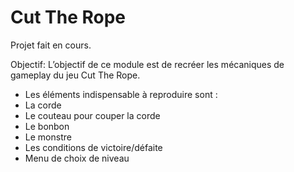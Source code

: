 # Cut The Rope
 
 Projet fait en cours. 
 
Objectif: 
L’objectif de ce module est de recréer les mécaniques de gameplay du jeu Cut The Rope. 

- Les éléments indispensable à reproduire sont :
- La corde
- Le couteau pour couper la corde
- Le bonbon
- Le monstre
- Les conditions de victoire/défaite
- Menu de choix de niveau
